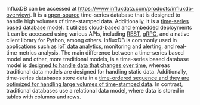 InfluxDB can be accessed at https://www.influxdata.com/products/influxdb-overview/. It is a [open-source](https://en.wikipedia.org/wiki/InfluxDB#:~:text=InfluxDB%20is%20an%20open%2Dsource,%2C%20and%20real%2Dtime%20analytics.) 
time-series database that is designed to handle high volumes of time-stamped data.
Additionally, it is a [time-series based database model](https://www.influxdata.com/time-series-forecasting-methods/#:~:text=Time%20series%20models%20are%20used,on%20the%20individual%20time%20series.). It utilizes cloud-based and embedded deployments 
It can be accessed using various APIs, including [REST](https://docs.influxdata.com/influxdb/v1.8/tools/api/), [gRPC](https://pkg.go.dev/github.com/zakhio/go-metrics-influxdb-grpc-example), and a native client library for Python, among others.
InfluxDB is commonly used in applications such as [IoT data analytics](https://www.datadoghq.com/dg/monitor/iot/?utm_source=advertisement&utm_medium=search&utm_campaign=dg-google-iot-na&utm_keyword=analyze%20iot&utm_matchtype=p&utm_campaignid=15832880564&utm_adgroupid=133763745995&gclid=Cj0KCQjwla-hBhD7ARIsAM9tQKs83riQYyHTCvN7pHaCh3Zrd0kdZ_1QwEXUTCDRi3X13zVWpPLaqssaAnp8EALw_wcB), monitoring and alerting, and real-time metrics analysis.
The main difference between a time-series based model and other, more traditional models, is a time-series based database model is [designed to handle data that changes over time](https://www.linkedin.com/pulse/what-difference-between-timeseries-machine-learning-techniques-basu/), whereas traditional data models are designed for handling static data.
Additionally, time-series databases store data in a [time-ordered sequence and they are optimized for handling large volumes of time-stamped data](https://neptune.ai/blog/time-series-prediction-vs-machine-learning). In contrast, traditional databases use a relational data model, where data is stored in tables with columns and rows.
